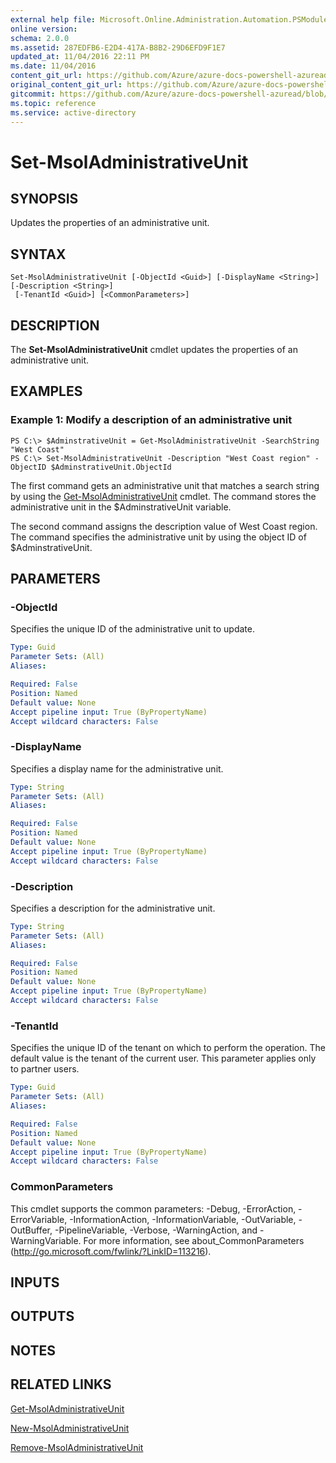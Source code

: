 ```yaml
---
external help file: Microsoft.Online.Administration.Automation.PSModule.dll-Help.xml
online version:
schema: 2.0.0
ms.assetid: 287EDFB6-E2D4-417A-B8B2-29D6EFD9F1E7
updated_at: 11/04/2016 22:11 PM
ms.date: 11/04/2016
content_git_url: https://github.com/Azure/azure-docs-powershell-azuread/blob/RobdeJong-patch-12/Azure%20AD%20Cmdlets/MSOnline/v1/Set-MsolAdministrativeUnit.md
original_content_git_url: https://github.com/Azure/azure-docs-powershell-azuread/blob/RobdeJong-patch-12/Azure%20AD%20Cmdlets/MSOnline/v1/Set-MsolAdministrativeUnit.md
gitcommit: https://github.com/Azure/azure-docs-powershell-azuread/blob/3c22ad9f927dcfe00a363b1a2c343fc086da2ac5
ms.topic: reference
ms.service: active-directory
---
```


# Set-MsolAdministrativeUnit

## SYNOPSIS
Updates the properties of an administrative unit.

## SYNTAX

```
Set-MsolAdministrativeUnit [-ObjectId <Guid>] [-DisplayName <String>] [-Description <String>]
 [-TenantId <Guid>] [<CommonParameters>]
```

## DESCRIPTION
The **Set-MsolAdministrativeUnit** cmdlet updates the properties of an administrative unit.

## EXAMPLES

### Example 1: Modify a description of an administrative unit

```
PS C:\> $AdminstrativeUnit = Get-MsolAdministrativeUnit -SearchString "West Coast"
PS C:\> Set-MsolAdministrativeUnit -Description "West Coast region" -ObjectID $AdminstrativeUnit.ObjectId
```

The first command gets an administrative unit that matches a search string by using the [Get-MsolAdministrativeUnit](./Get-MsolAdministrativeUnit.md) cmdlet.
The command stores the administrative unit in the $AdminstrativeUnit variable.

The second command assigns the description value of West Coast region.
The command specifies the administrative unit by using the object ID of $AdminstrativeUnit.

## PARAMETERS

### -ObjectId
Specifies the unique ID of the administrative unit to update.

```yaml
Type: Guid
Parameter Sets: (All)
Aliases:

Required: False
Position: Named
Default value: None
Accept pipeline input: True (ByPropertyName)
Accept wildcard characters: False
```

### -DisplayName
Specifies a display name for the administrative unit.

```yaml
Type: String
Parameter Sets: (All)
Aliases:

Required: False
Position: Named
Default value: None
Accept pipeline input: True (ByPropertyName)
Accept wildcard characters: False
```

### -Description
Specifies a description for the administrative unit.

```yaml
Type: String
Parameter Sets: (All)
Aliases:

Required: False
Position: Named
Default value: None
Accept pipeline input: True (ByPropertyName)
Accept wildcard characters: False
```

### -TenantId
Specifies the unique ID of the tenant on which to perform the operation.
The default value is the tenant of the current user.
This parameter applies only to partner users.

```yaml
Type: Guid
Parameter Sets: (All)
Aliases:

Required: False
Position: Named
Default value: None
Accept pipeline input: True (ByPropertyName)
Accept wildcard characters: False
```

### CommonParameters
This cmdlet supports the common parameters: -Debug, -ErrorAction, -ErrorVariable, -InformationAction, -InformationVariable, -OutVariable, -OutBuffer, -PipelineVariable, -Verbose, -WarningAction, and -WarningVariable. For more information, see about_CommonParameters (http://go.microsoft.com/fwlink/?LinkID=113216).

## INPUTS

## OUTPUTS

## NOTES

## RELATED LINKS
[Get-MsolAdministrativeUnit](./Get-MsolAdministrativeUnit.md)

[New-MsolAdministrativeUnit](./New-MsolAdministrativeUnit.md)

[Remove-MsolAdministrativeUnit](./Remove-MsolAdministrativeUnit.md)

